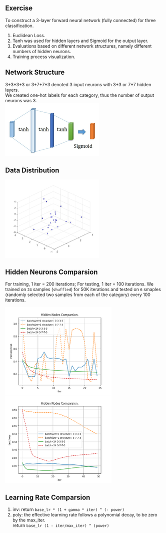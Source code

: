 ## Exercise
To construct a 3-layer forward neural network (fully connected) for three classification.
1. Euclidean Loss.
2. Tanh was used for hidden layers and Sigmoid for the output layer.
3. Evaluations based on different network structures, namely different numbers of hidden neurons.
4. Training process visualization.

## Network Structure
3+3+3+3 or 3+7+7+3 denoted 3 input neurons with 3+3 or 7+7 hidden layers.   
We created one-hot labels for each category, thus the number of output neurons was 3.   
<img src="./structure.jpg" width="300" height="170" />

## Data Distribution
<img src="./img/distribution.jpg" width="300" height="250" />

## Hidden Neurons Comparsion
For training, 1 iter = 200 iterations; For testing, 1 iter = 100 iterations. We trained on `24` samples (`shuffled`) for 50K iterations and tested on `6` smaples (randomly selected two samples from each of the category) every 100 iterations.

<img src="./img/network_comparsion.png" width="340" height="280" />
<img src="./img/network_comparsion_test.png" width="340" height="280" />

## Learning Rate Comparsion
1. inv: return `base_lr * (1 + gamma * iter) ^ (- power)`
2. poly: the effective learning rate follows a polynomial decay, to be zero by the max_iter.    
return `base_lr (1 - iter/max_iter) ^ (power)`
